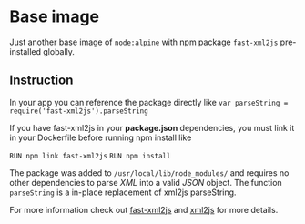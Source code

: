 # Base image 
Just another base image of `node:alpine` with npm package `fast-xml2js` pre-installed globally.

## Instruction

In your app you can reference the package directly like
`var parseString = require('fast-xml2js').parseString`

If you have fast-xml2js in your **package.json** dependencies, you must link it in your Dockerfile before running npm install like

`RUN npm link fast-xml2js`
`RUN npm install`

The package was added to `/usr/local/lib/node_modules/` and requires no other dependencies to parse *XML* into a valid *JSON* object. The function `parseString` is a in-place replacement of xml2js parseString. 

For more information check out [fast-xml2js](https://www.npmjs.com/package/fast-xml2js) and [xml2js](https://www.npmjs.com/package/xml2js) for more details.